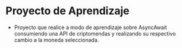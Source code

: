 # Proyecto de Aprendizaje
- Proyecto que realice a modo de aprendizaje sobre AsyncAwait consumiendo una API de criptomendas y realizando su respectivo cambio a la moneda seleccionada.